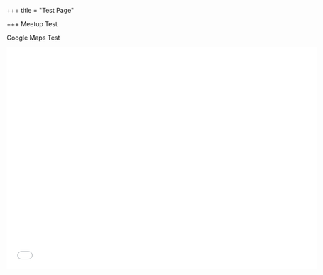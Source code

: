 +++
title = "Test Page"

+++
Meetup Test

Google Maps Test

<iframe width="700" height="500" id="gmap_canvas" src="[https://maps.google.com/maps?q=The%20Band%20Factory,%20Leamington%20Spa,%20CV32&t=&z=17&ie=UTF8&iwloc=&output=embed](https://maps.google.com/maps?q=The%20Band%20Factory,%20Leamington%20Spa,%20CV32&t=&z=17&ie=UTF8&iwloc=&output=embed "https://maps.google.com/maps?q=The%20Band%20Factory,%20Leamington%20Spa,%20CV32&t=&z=17&ie=UTF8&iwloc=&output=embed")" frameborder="0" scrolling="no" marginheight="0" marginwidth="0"></iframe>